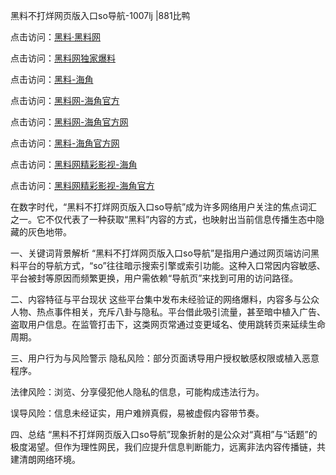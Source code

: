  黑料不打烊网页版入口so导航-1007lj |881比鸭
 
点击访问：<a href="https://heiliaolvzlu3.pages.dev">黑料·黑料网</a>

点击访问：<a href="https://heiliaoyvnrda.pages.dev">黑料网独家爆料</a>

点击访问：<a href="https://heiliaoxrq8i9.pages.dev">黑料-海角</a>

点击访问：<a href="https://heiliaokof3cy.pages.dev">黑料网-海角官方</a>

点击访问：<a href="https://heiliaotlyq53.pages.dev">黑料网-海角官方网</a>

点击访问：<a href="https://heiliaoxfe5rb.pages.dev">黑料-海角官方网</a>

点击访问：<a href="https://heiliao5s28gk.pages.dev">黑料网精彩影视-海角</a>

点击访问：<a href="https://heiliao3gvg9x.pages.dev">黑料网精彩影视-海角官方</a>

在数字时代，“黑料不打烊网页版入口so导航”成为许多网络用户关注的焦点词汇之一。它不仅代表了一种获取“黑料”内容的方式，也映射出当前信息传播生态中隐藏的灰色地带。

一、关键词背景解析
“黑料不打烊网页版入口so导航”是指用户通过网页端访问黑料平台的导航方式，“so”往往暗示搜索引擎或索引功能。这种入口常因内容敏感、平台被封等原因而频繁更换，用户需依赖“导航页”来找到可用的访问路径。

二、内容特征与平台现状
这些平台集中发布未经验证的网络爆料，内容多与公众人物、热点事件相关，充斥八卦与隐私。平台借此吸引流量，甚至暗中植入广告、盗取用户信息。在监管打击下，这类网页常通过变更域名、使用跳转页来延续生命周期。

三、用户行为与风险警示
隐私风险：部分页面诱导用户授权敏感权限或植入恶意程序。

法律风险：浏览、分享侵犯他人隐私的信息，可能构成违法行为。

误导风险：信息未经证实，用户难辨真假，易被虚假内容带节奏。

四、总结
“黑料不打烊网页版入口so导航”现象折射的是公众对“真相”与“话题”的极度渴望。但作为理性网民，我们应提升信息判断能力，远离非法内容传播链，共建清朗网络环境。

